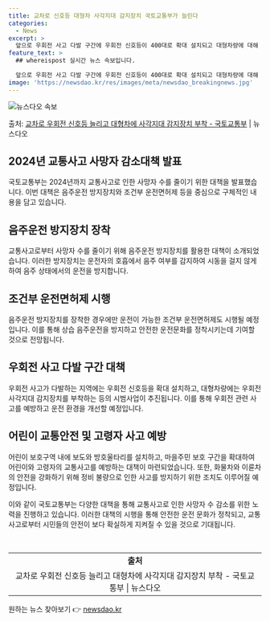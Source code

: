 ```yaml
---
title: 교차로 신호등 대형차 사각지대 감지장치 국토교통부가 늘린다
categories:
  - News
excerpt: >
  앞으로 우회전 사고 다발 구간에 우회전 신호등이 400대로 확대 설치되고 대형차량에 대해 우회전 사각지대 감…
feature_text: >
  ## whereispost 실시간 뉴스 속보입니다.

  앞으로 우회전 사고 다발 구간에 우회전 신호등이 400대로 확대 설치되고 대형차량에 대해 우회전 사각지대 감…
image: 'https://newsdao.kr/res/images/meta/newsdao_breakingnews.jpg'
---
```


![뉴스다오 속보](https://newsdao.kr/res/images/meta/newsdao_breakingnews.jpg)

<p>출처: <a href="https://newsdao.kr/3844" rel="dofollow">교차로 우회전 신호등 늘리고 대형차에 사각지대 감지장치 부착 - 국토교통부</a> | 뉴스다오</p>

<h2 data-ke-size="size26">2024년 교통사고 사망자 감소대책 발표</h2>
국토교통부는 2024년까지 교통사고로 인한 사망자 수를 줄이기 위한 대책을 발표했습니다. 이번 대책은 음주운전 방지장치와 조건부 운전면허제 등을 중심으로 구체적인 내용을 담고 있습니다.

<h2 data-ke-size="size24">음주운전 방지장치 장착</h2>
교통사고로부터 사망자 수를 줄이기 위해 음주운전 방지장치를 활용한 대책이 소개되었습니다. 이러한 방지장치는 운전자의 호흡에서 음주 여부를 감지하여 시동을 걸지 않게 하여 음주 상태에서의 운전을 방지합니다.

<h2 data-ke-size="size24">조건부 운전면허제 시행</h2>
음주운전 방지장치를 장착한 경우에만 운전이 가능한 조건부 운전면허제도 시행될 예정입니다. 이를 통해 상습 음주운전을 방지하고 안전한 운전문화를 정착시키는데 기여할 것으로 전망됩니다.

<h2 data-ke-size="size24">우회전 사고 다발 구간 대책</h2>
우회전 사고가 다발하는 지역에는 우회전 신호등을 확대 설치하고, 대형차량에는 우회전 사각지대 감지장치를 부착하는 등의 시범사업이 추진됩니다. 이를 통해 우회전 관련 사고를 예방하고 운전 환경을 개선할 예정입니다.

<h2 data-ke-size="size24">어린이 교통안전 및 고령자 사고 예방</h2>
어린이 보호구역 내에 보도와 방호울타리를 설치하고, 마을주민 보호 구간을 확대하여 어린이와 고령자의 교통사고를 예방하는 대책이 마련되었습니다. 또한, 화물차와 이륜차의 안전을 강화하기 위해 정비 불량으로 인한 사고를 방지하기 위한 조치도 이루어질 예정입니다.

이와 같이 국토교통부는 다양한 대책을 통해 교통사고로 인한 사망자 수 감소를 위한 노력을 진행하고 있습니다. 이러한 대책의 시행을 통해 안전한 운전 문화가 정착되고, 교통사고로부터 시민들의 안전이 보다 확실하게 지켜질 수 있을 것으로 기대됩니다.

<p data-ke-size="size16">&nbsp;</p>

<table>
	<tbody>
		<tr>
			<td style="text-align: center; height: 17px;"><b>출처</b></td>
		</tr>
		<tr>
			<td style="text-align: center; height: 17px;">교차로 우회전 신호등 늘리고 대형차에 사각지대 감지장치 부착 - 국토교통부 | 뉴스다오</td>
	</tr>
	</tbody>
</table>
 

원하는 뉴스 찾아보기 👉 <a href="https://newsdao.kr" rel="dofollow">newsdao.kr</a>


